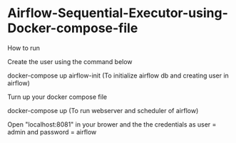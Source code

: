 # Airflow-Sequential-Executor-using-Docker-compose-file

How to run

Create the user using the command below

docker-compose up airflow-init (To initialize airflow db and creating user in airflow)

Turn up your docker compose file

docker-compose up (To run webserver and scheduler of airflow)

Open "localhost:8081" in your brower and the the credentials as user = admin and password = airflow
